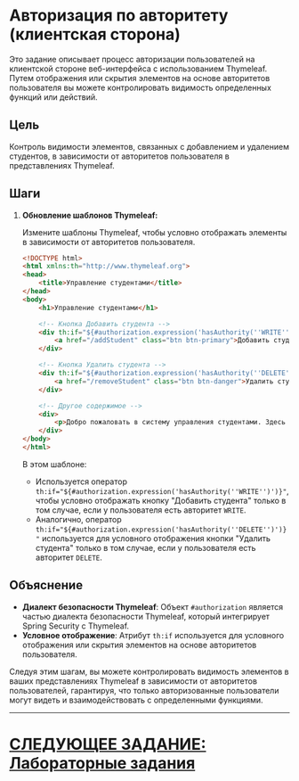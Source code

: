 # Авторизация по авторитету (клиентская сторона)

Это задание описывает процесс авторизации пользователей на клиентской стороне веб-интерфейса с использованием Thymeleaf. Путем отображения или скрытия элементов на основе авторитетов пользователя вы можете контролировать видимость определенных функций или действий.

## Цель

Контроль видимости элементов, связанных с добавлением и удалением студентов, в зависимости от авторитетов пользователя в представлениях Thymeleaf.

## Шаги

1. **Обновление шаблонов Thymeleaf:**

   Измените шаблоны Thymeleaf, чтобы условно отображать элементы в зависимости от авторитетов пользователя.

   ```html
   <!DOCTYPE html>
   <html xmlns:th="http://www.thymeleaf.org">
   <head>
       <title>Управление студентами</title>
   </head>
   <body>
       <h1>Управление студентами</h1>

       <!-- Кнопка Добавить студента -->
       <div th:if="${#authorization.expression('hasAuthority(''WRITE'')')}">
           <a href="/addStudent" class="btn btn-primary">Добавить студента</a>
       </div>

       <!-- Кнопка Удалить студента -->
       <div th:if="${#authorization.expression('hasAuthority(''DELETE'')}">
           <a href="/removeStudent" class="btn btn-danger">Удалить студента</a>
       </div>

       <!-- Другое содержимое -->
       <div>
           <p>Добро пожаловать в систему управления студентами. Здесь вы можете управлять записями студентов.</p>
       </div>
   </body>
   </html>
   ```

   В этом шаблоне:
   - Используется оператор `th:if="${#authorization.expression('hasAuthority(''WRITE'')')}"`, чтобы условно отображать кнопку "Добавить студента" только в том случае, если у пользователя есть авторитет `WRITE`.
   - Аналогично, оператор `th:if="${#authorization.expression('hasAuthority(''DELETE'')')}"` используется для условного отображения кнопки "Удалить студента" только в том случае, если у пользователя есть авторитет `DELETE`.

## Объяснение

- **Диалект безопасности Thymeleaf**: Объект `#authorization` является частью диалекта безопасности Thymeleaf, который интегрирует Spring Security с Thymeleaf.
- **Условное отображение**: Атрибут `th:if` используется для условного отображения или скрытия элементов на основе авторитетов пользователя.

Следуя этим шагам, вы можете контролировать видимость элементов в ваших представлениях Thymeleaf в зависимости от авторитетов пользователей, гарантируя, что только авторизованные пользователи могут видеть и взаимодействовать с определенными функциями.

---

# [СЛЕДУЮЩЕЕ ЗАДАНИЕ: Лабораторные задания](../lab-work.md)